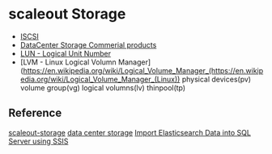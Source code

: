 # scaleout Storage

* [ISCSI](https://en.wikipedia.org/wiki/ISCSI)
* [DataCenter Storage Commerial products](../../tool/storage.md)
* [LUN - Logical Unit Number](https://en.wikipedia.org/wiki/Logical_unit_number)
* [LVM - Linux Logical Volumn Manager](https://en.wikipedia.org/wiki/Logical_Volume_Manager_(https://en.wikipedia.org/wiki/Logical_Volume_Manager_(Linux))
 physical devices(pv)
 volume group(vg)
 logical volumns(lv)
 thinpool(tp)

## Reference

[scaleout-storage](../../solution/scaleout-storage/scaleout-storage.md)
[data center storage](https://www.siemon.com/us/white_papers/14-07-29-data-center-storage-evolution.asp)
[Import Elasticsearch Data into SQL Server using SSIS](https://www.cdata.com/kb/tech/elasticsearch-ssis-task-import-2008.rst)